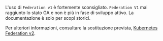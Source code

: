 L'uso di `Federation v1` è fortemente sconsigliato. `Federation V1` mai raggiunto lo stato GA e non è più in
fase di sviluppo attivo. La documentazione è solo per scopi storici.

Per ulteriori informazioni, consultare la sostituzione prevista,
[Kubernetes Federation v2](https://github.com/kubernetes-sigs/federation-v2).
